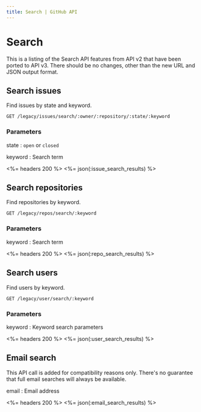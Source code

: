 ```yaml
---
title: Search | GitHub API
---
```


# Search

This is a listing of the Search API features from API v2 that have been ported to API
v3. There should be no changes, other than the new URL and JSON output format.

## Search issues

Find issues by state and keyword.

    GET /legacy/issues/search/:owner/:repository/:state/:keyword

### Parameters

state
: `open` or `closed`

keyword
: Search term

<%= headers 200 %>
<%= json(:issue_search_results) %>

## Search repositories

Find repositories by keyword.

    GET /legacy/repos/search/:keyword

### Parameters

keyword
: Search term

<%= headers 200 %>
<%= json(:repo_search_results) %>

## Search users

Find users by keyword.

    GET /legacy/user/search/:keyword

### Parameters

keyword
: Keyword search parameters

<%= headers 200 %>
<%= json(:user_search_results) %>

## Email search

This API call is added for compatibility reasons only. There's no guarantee
that full email searches will always be available.

email
: Email address

<%= headers 200 %>
<%= json(:email_search_results) %>
